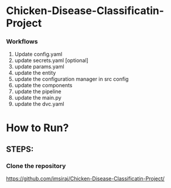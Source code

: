 # Chicken-Disease-Classificatin-Project

### Workflows

1. Update config.yaml
2. update secrets.yaml [optional]
3. update params.yaml
4. update the entity
5. update the configuration manager in src config
6. update the components
7. update the pipeline
8. update the main.py
9. update the dvc.yaml


# How to Run?

## STEPS:
### Clone the repository

https://github.com/imsiraj/Chicken-Disease-Classificatin-Project/

